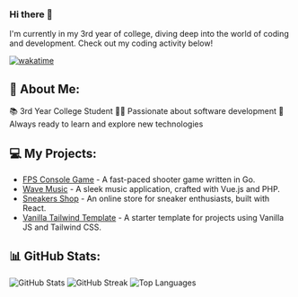 ### Hi there 👋

I'm currently in my 3rd year of college, diving deep into the world of coding and development. Check out my coding activity below!

[![wakatime](https://wakatime.com/badge/user/5d7e32e6-4afa-4120-874e-6a78966044a8.svg)](https://wakatime.com/@5d7e32e6-4afa-4120-874e-6a78966044a8)

## 💫 About Me:
📚 3rd Year College Student
👨‍💻 Passionate about software development
🚀 Always ready to learn and explore new technologies

## 💻 My Projects:
- [FPS Console Game](https://github.com/QwanoW/go-fps) - A fast-paced shooter game written in Go.
- [Wave Music](https://github.com/QwanoW/wave-music) - A sleek music application, crafted with Vue.js and PHP.
- [Sneakers Shop](https://github.com/QwanoW/sneakers-shop) - An online store for sneaker enthusiasts, built with React.
- [Vanilla Tailwind Template](https://github.com/QwanoW/vanilla-tailwind-template) - A starter template for projects using Vanilla JS and Tailwind CSS.

## 📊 GitHub Stats:
![GitHub Stats](https://github-readme-stats.vercel.app/api?username=QwanoW&theme=tokyonight&hide_border=true&include_all_commits=true&count_private=true)
![GitHub Streak](https://github-readme-streak-stats.herokuapp.com/?user=QwanoW&theme=tokyonight&hide_border=true)
![Top Languages](https://github-readme-stats.vercel.app/api/top-langs/?username=QwanoW&theme=tokyonight&hide_border=true&include_all_commits=true&count_private=true&layout=compact)

